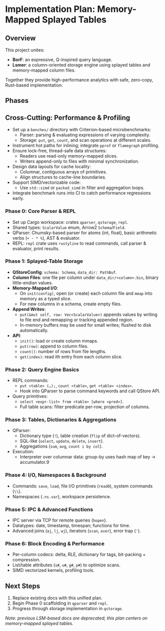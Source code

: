 # Implementation Plan: Memory-Mapped Splayed Tables

## Overview
This project unites:
- **BorF**: an expressive, Q-inspired query language.
- **Lsmer**: a column-oriented storage engine using splayed tables and memory-mapped column files.

Together they provide high-performance analytics with safe, zero-copy, Rust-based implementation.

## Phases
## Cross-Cutting: Performance & Profiling
- Set up a `benches/` directory with Criterion-based microbenchmarks:
  - Parser: parsing & evaluating expressions of varying complexity.
  - Storage: `put`, `get`, `count`, and scan operations at different scales.
- Instrument hot paths for inlining; integrate `pprof` or `flamegraph` profiling.
- Ensure lock-free, thread-safe data structures:
  - Readers use read-only memory-mapped slices.
  - Writers append-only to files with minimal synchronization.
- Design data layouts for cache locality:
  - Columnar, contiguous arrays of primitives.
  - Align structures to cache-line boundaries.
- Support SIMD/vectorizable code:
  - Use `std::simd` or `packed_simd` in filter and aggregation loops.
- Integrate benchmark runs into CI to catch performance regressions early.

### Phase 0: Core Parser & REPL
- Set up Cargo workspace: crates `qparser`, `qstorage`, `repl`.
- Shared types: `ScalarValue` enum, Arrow2 `Schema`/`Field`.
- QParser: Chumsky-based parser for atoms (int, float), basic arithmetic verbs (`+ - * %`), AST & evaluator.
- REPL: `repl` crate uses `rustyline` to read commands, call parser & evaluator, print results.

### Phase 1: Splayed-Table Storage
- **QStoreConfig**: `schema: Schema`, `data_dir: PathBuf`.
- **Column Files**: one file per column under `data_dir/<column>.bin`, binary little-endian values.
- **Memory-Mapped I/O**:
  - On `init(config)`, open (or create) each column file and `mmap` into memory as a typed slice.
  - For new columns in a schema, create empty files.
- **Append Writes**:
  - `put(&mut self, row: Vec<ScalarValue>)` appends values by writing to file end and remapping or tracking appended region.
  - In-memory buffers may be used for small writes; flushed to disk automatically.
- **API**:
  - `init()`: load or create column mmaps.
  - `put(row)`: append to column files.
  - `count()`: number of rows from file lengths.
  - `get(index)`: read ith entry from each column slice.

### Phase 2: Query Engine Basics
- REPL commands:
  - `put <table> (…);`, `count <table>`, `get <table> <index>`.
  - Hook into QParser to parse command keywords and call QStore API.
- Query primitives:
  - `select <expr-list> from <table> [where <pred>]`.
  - Full table scans: filter predicate per-row, projection of columns.

### Phase 3: Tables, Dictionaries & Aggregations
- QParser:
  - Dictionary type (`!`), table creation (`flip` of dict-of-vectors).
  - SQL-like (`select`, `update`, `delete`, `insert`).
  - Aggregations (`sum`, `avg`, `count i by col`).
- Execution:
  - Interpreter over columnar data: group-by uses hash map of key → accumulator.9

### Phase 4: I/O, Namespaces & Background
- Commands: `save`, `load`, file I/O primitives (`read0`), system commands (`\\`).
- Namespaces (`.ns.var`), workspace persistence.

### Phase 5: IPC & Advanced Functions
- IPC server via TCP for remote queries (`hopen`).
- Datatypes: date, timestamp, timespan; functions for time.
- Advanced joins (`aj`, `lj`, `wj`), iterators (`scan`, `over`), error trap (`'`).

### Phase 6: Block Encoding & Performance
- Per-column codecs: delta, RLE, dictionary for tags, bit-packing + compression.
- List/table attributes (`s#`, `u#`, `g#`, `p#`) to optimize scans.
- SIMD vectorized kernels, profiling tools.

## Next Steps
1. Replace existing docs with this unified plan.
2. Begin Phase 0 scaffolding in `qparser` and `repl`.
3. Progress through storage implementation in `qstorage`.

*Note: previous LSM-based docs are deprecated; this plan centers on memory-mapped splayed tables.*  